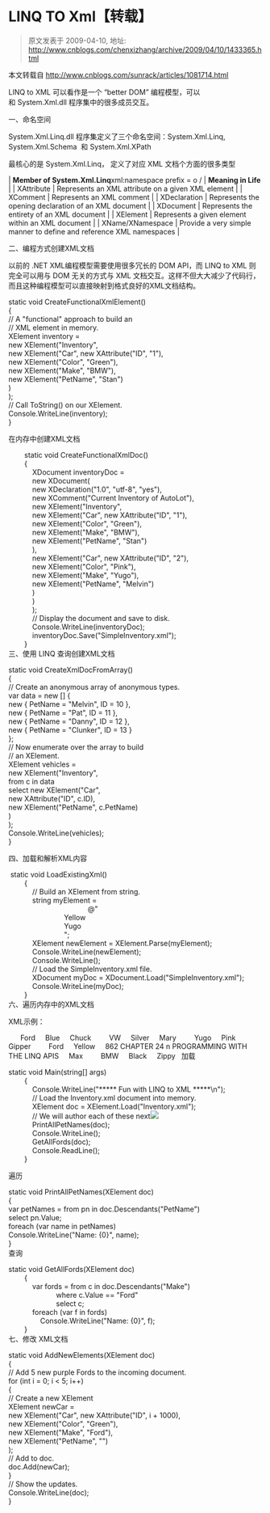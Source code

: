 # LINQ TO Xml【转载】 
> 原文发表于 2009-04-10, 地址: http://www.cnblogs.com/chenxizhang/archive/2009/04/10/1433365.html 


 本文转载自 <http://www.cnblogs.com/sunrack/articles/1081714.html>

 LINQ to XML 可以看作是一个 “better DOM” 编程模型，可以和 System.Xml.dll 程序集中的很多成员交互。  
  
一、命名空间  
  
System.Xml.Linq.dll 程序集定义了三个命名空间：System.Xml.Linq, System.Xml.Schema  和 System.Xml.XPath  
  
最核心的是 System.Xml.Linq， 定义了对应 XML 文档个方面的很多类型  
  


 

| **Member of System.Xml.Linq**xml:namespace prefix = o / | **Meaning in Life** |
| XAttribute | Represents an XML attribute on a given XML element |
| XComment | Represents an XML comment |
| XDeclaration | Represents the opening declaration of an XML document |
| XDocument | Represents the entirety of an XML document |
| XElement | Represents a given element within an XML document |
| XName/XNamespace | Provide a very simple manner to define and reference XML namespaces |

  
二、编程方式创建XML文档  
  
以前的 .NET XML编程模型需要使用很多冗长的 DOM API，而 LINQ to XML 则完全可以用与 DOM 无关的方式与 XML 文档交互。这样不但大大减少了代码行，而且这种编程模型可以直接映射到格式良好的XML文档结构。  
  
 static void CreateFunctionalXmlElement()  
{  
// A "functional" approach to build an  
// XML element in memory.  
XElement inventory =  
new XElement("Inventory",  
new XElement("Car", new XAttribute("ID", "1"),  
new XElement("Color", "Green"),  
new XElement("Make", "BMW"),  
new XElement("PetName", "Stan")  
)  
);  
// Call ToString() on our XElement.  
Console.WriteLine(inventory);  
}  
  
在内存中创建XML文档  
  
         static void CreateFunctionalXmlDoc()  
        {  
            XDocument inventoryDoc =  
            new XDocument(  
            new XDeclaration("1.0", "utf-8", "yes"),  
            new XComment("Current Inventory of AutoLot"),  
            new XElement("Inventory",  
            new XElement("Car", new XAttribute("ID", "1"),  
            new XElement("Color", "Green"),  
            new XElement("Make", "BMW"),  
            new XElement("PetName", "Stan")  
            ),  
            new XElement("Car", new XAttribute("ID", "2"),  
            new XElement("Color", "Pink"),  
            new XElement("Make", "Yugo"),  
            new XElement("PetName", "Melvin")  
            )  
            )  
            );  
            // Display the document and save to disk.  
            Console.WriteLine(inventoryDoc);  
            inventoryDoc.Save("SimpleInventory.xml");  
        }  
三、使用 LINQ 查询创建XML文档  
  
 static void CreateXmlDocFromArray()  
{  
// Create an anonymous array of anonymous types.  
var data = new [] {  
new { PetName = "Melvin", ID = 10 },  
new { PetName = "Pat", ID = 11 },  
new { PetName = "Danny", ID = 12 },  
new { PetName = "Clunker", ID = 13 }  
};  
// Now enumerate over the array to build  
// an XElement.  
XElement vehicles =  
new XElement("Inventory",  
from c in data  
select new XElement("Car",  
new XAttribute("ID", c.ID),  
new XElement("PetName", c.PetName)  
)  
);  
Console.WriteLine(vehicles);  
}  
  
四、加载和解析XML内容  
  
  static void LoadExistingXml()  
        {  
            // Build an XElement from string.  
            string myElement =  
                                        @"<Car ID ='3'>  
                            <Color>Yellow</Color>  
                            <Make>Yugo</Make>  
                            </Car>";  
            XElement newElement = XElement.Parse(myElement);  
            Console.WriteLine(newElement);  
            Console.WriteLine();  
            // Load the SimpleInventory.xml file.  
            XDocument myDoc = XDocument.Load("SimpleInventory.xml");  
            Console.WriteLine(myDoc);  
        }  
六、遍历内存中的XML文档  
  
XML示例：  
  
 <?xml version="1.0" encoding="utf-8"?>  
<Inventory>  
  <Car carID ="0">  
    <Make>Ford</Make>  
    <Color>Blue</Color>  
    <PetName>Chuck</PetName>  
  </Car>  
  <Car carID ="1">  
    <Make>VW</Make>  
    <Color>Silver</Color>  
    <PetName>Mary</PetName>  
  </Car>  
  <Car carID ="2">  
    <Make>Yugo</Make>  
    <Color>Pink</Color>  
    <PetName>Gipper</PetName>  
  </Car>  
  <Car carID ="55">  
    <Make>Ford</Make>  
    <Color>Yellow</Color>  
    862 CHAPTER 24 n PROGRAMMING WITH THE LINQ APIS  
    <PetName>Max</PetName>  
  </Car>  
  <Car carID ="98">  
    <Make>BMW</Make>  
    <Color>Black</Color>  
    <PetName>Zippy</PetName>  
  </Car>  
</Inventory>  
加载  
  
 static void Main(string[] args)  
        {  
            Console.WriteLine("***** Fun with LINQ to XML *****\n");  
            // Load the Inventory.xml document into memory.  
            XElement doc = XElement.Load("Inventory.xml");  
            // We will author each of these next![](http://www.cnblogs.com/Images/dot.gif)  
            PrintAllPetNames(doc);  
            Console.WriteLine();  
            GetAllFords(doc);  
            Console.ReadLine();  
        }  
  
遍历  
  
 static void PrintAllPetNames(XElement doc)  
{  
var petNames = from pn in doc.Descendants("PetName")  
select pn.Value;  
foreach (var name in petNames)  
Console.WriteLine("Name: {0}", name);  
}  
查询  
  
 static void GetAllFords(XElement doc)  
        {  
            var fords = from c in doc.Descendants("Make")  
                        where c.Value == "Ford"  
                        select c;  
            foreach (var f in fords)  
                Console.WriteLine("Name: {0}", f);  
        }  
七、修改 XML文档  
  
 static void AddNewElements(XElement doc)  
{  
// Add 5 new purple Fords to the incoming document.  
for (int i = 0; i < 5; i++)  
{  
// Create a new XElement  
XElement newCar =  
new XElement("Car", new XAttribute("ID", i + 1000),  
new XElement("Color", "Green"),  
new XElement("Make", "Ford"),  
new XElement("PetName", "")  
);  
// Add to doc.  
doc.Add(newCar);  
}  
// Show the updates.  
Console.WriteLine(doc);  
}